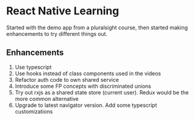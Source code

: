 # React Native Learning

Started with the demo app from a pluralsight course, then started making enhancements to try different things out.

## Enhancements

1. Use typescript
1. Use hooks instead of class components used in the videos
1. Refactor auth code to own shared service
1. Introduce some FP concepts with discriminated unions
1. Try out rxjs as a shared state store (current user). Redux would be the more common alternative
1. Upgrade to latest navigator version. Add some typescript customizations
